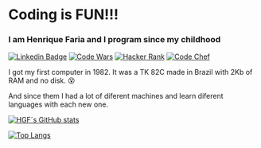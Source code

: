 # Coding is FUN!!!

### I am Henrique Faria and I program since my childhood
[![Linkedin Badge](https://img.shields.io/badge/-HGF-blue?style=flat-square&logo=Linkedin&logoColor=white&link=https://www.linkedin.com/in/henrique-faria-7494293/)](https://www.linkedin.com/in/henrique-faria-74942934/) [![Code Wars](https://img.shields.io/badge/CodeWars--orange?style=flat-square)](https://www.codewars.com/users/hgf777/) [![Hacker Rank](https://img.shields.io/badge/HackerRank--green?style=flat-square)](https://www.hackerrank.com/hgf777/) [![Code Chef](https://img.shields.io/badge/CodeChef--brown?style=flat-square)](https://www.codechef.com/users/hgf777/)

I got my first computer in 1982.  It was a TK 82C made in Brazil with 2Kb of RAM and no disk. :dizzy_face:

And since them I had a lot of diferent machines and learn diferent languages with each new one.



[![HGF´s GitHub stats](https://github-readme-stats.vercel.app/api?username=hgf777-br&count_private=true&show_icons=true&theme=default)](https://github.com/anuraghazra/github-readme-stats)

[![Top Langs](https://github-readme-stats.vercel.app/api/top-langs/?username=hgf777-br&hide=javascript,html)](https://github.com/hgf777-br/github-readme-stats)
